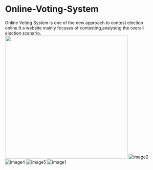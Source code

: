﻿# Online-Voting-System
 Online Voting System is one of the new approach to contest election online.It a website mainly focuses of contesting,analysing the overall election scenario.
<img src="https://user-images.githubusercontent.com/23560077/28917934-0b68d50e-7865-11e7-807a-3b6438ae6c9e.png" width="400" height="400" />
![image2](https://user-images.githubusercontent.com/23560077/28917933-0b64fe20-7865-11e7-8b22-d4a489ba36e4.png)
![image4](https://user-images.githubusercontent.com/23560077/28917936-0b8a2b46-7865-11e7-8cad-4d670f12c080.png)
![image5](https://user-images.githubusercontent.com/23560077/28917935-0b886932-7865-11e7-823d-5a021dea3fd1.png)
![image1](https://user-images.githubusercontent.com/23560077/28917932-0b3ac92a-7865-11e7-8fc9-3b08645c6c17.png)
